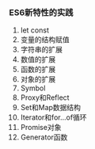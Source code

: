 ### ES6新特性的实践

1. let const
2. 变量的结构赋值
3. 字符串的扩展
4. 数值的扩展
5. 函数的扩展
6. 对象的扩展
7. Symbol
8. Proxy和Reflect
9. Set和Map数据结构
10. Iterator和for...of循环
11. Promise对象
12. Generator函数